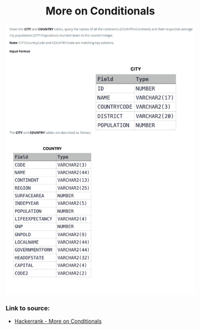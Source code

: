 <h1 align="center">More on Conditionals</h1>

![alt text](https://github.com/matthew01lokiet/Github-repos-images/blob/main/Other/SQL/average_population_of_each_continent.png)

### Link to source: 
- <a href="https://www.hackerrank.com/challenges/bash-tutorials---more-on-conditionals/problem">Hackerrank - More on Conditionals</a>

